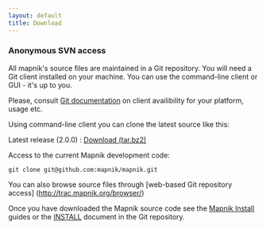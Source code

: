 ```yaml
---
layout: default
title: Download
---
```



### Anonymous SVN access

All mapnik's source files are maintained in a Git  repository.
You will need a Git client installed on your machine.
You can use the command-line client or GUI - it's up to you.

Please, consult [Git documentation](http://git-scm.com/documentation) on client availibility for your platform, usage etc.

Using command-line client you can clone the latest source like this:


Latest release (2.0.0) : <a href="http://prdownload.berlios.de/mapnik/mapnik-2.0.0.tar.bz2">Download (tar.bz2)</a>

Access to the current Mapnik development code:

    git clone git@github.com:mapnik/mapnik.git

You can also browse source files through [web-based Git repository access] (http://trac.mapnik.org/browser/)

Once you have downloaded the Mapnik source code see the [Mapnik Install](https://github.com/mapnik/mapnik/wiki) guides or the [INSTALL](https://github.com/mapnik/mapnik/blob/master/INSTALL.md) document in the Git repository.
